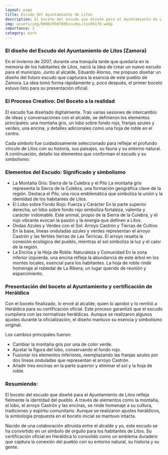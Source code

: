 ```yaml
---
layout: page
title: Escudo del Ayuntamiento de Litos 
description: El boceto del escudo que diseñé para el Ayuntamiento de Litos refleja fielmente la identidad del pueblo. A través de elementos como la montaña, el lobo, el arroyo Castrón y las encinas, se rinde homenaje a su cultura, tradiciones y espíritu comunitario 
img: assets/img/0000/050708EscudoLitos05178.webp
importance: 3
category: work
---
```


### El diseño del Escudo del Ayuntamiento de Litos (Zamora)

En el invierno de 2007, durante una tranquila tarde que quedaría en la memoria de los habitantes de Litos, nació la idea de crear un nuevo escudo para el municipio. Junto al alcalde, Eduardo Alonso, me propuso diseñar un diseño del futuro escudo que capturara la esencia de este pueblo de Zamora. La idea tomó forma rápidamente y, poco después, el primer boceto estuvo listo para su presentación oficial.

### El Proceso Creativo: Del Boceto a la realidad

El escudo fue diseñado digitalmente. Tras varias sesiones de intercambio de ideas y conversaciones con el alcalde, se definieron los elementos principales: una montaña gris, un lobo sobre fondo rojo, franjas azules y verdes, una encina, y detalles adicionales como una hoja de roble en el centro.

Cada símbolo fue cuidadosamente seleccionado para reflejar el profundo vínculo de Litos con su historia, sus paisajes, su fauna y su entorno natural. A continuación, detallo los elementos que conforman el escudo y su simbolismo:

### Elementos del Escudo: Significado y simbolismo

- La Montaña Gris: Sierra de la Culebra y el Pilo
  La montaña gris representa la Sierra de la Culebra, una formación geográfica clave de la región. Destaca el Pilo, una roca emblemática que simboliza la unión y la identidad de los habitantes de Litos.
- El Lobo sobre Fondo Rojo: Fuerza y Carácter
En la parte superior derecha, un lobo sobre fondo rojo simboliza fortaleza, valentía y carácter indomable. Este animal, propio de la Sierra de la Culebra, y el rojo vibrante evocan la pasión y la energía que definen a Litos.
- Ondas Azules y Verdes con el Sol: Arroyo Castrón y Tierras de Cultivo
En la base, líneas onduladas azules y verdes representan el arroyo Castrón y las fértiles tierras de Las Terricas. El arroyo resalta la conexión ecológica del pueblo, mientras el sol simboliza la luz y el calor de la región.
- La Encina y la Hoja de Roble: Naturaleza y Comunidad
En la zona inferior izquierda, una encina refleja la abundancia de este árbol en los montes locales, esencial para los habitantes. La hoja de roble rinde homenaje al robledal de La Ribera, un lugar querido de reunión y esparcimiento.

### Presentación del boceto al Ayuntamiento y certificación de Heráldica

Con el boceto finalizado, lo envié al alcalde, quien lo aprobó y lo remitió a Heráldica para su certificación oficial. Este proceso garantizó que el escudo cumpliera con las normativas heráldicas. Aunque se realizaron algunos ajustes durante la oficialización, el diseño mantuvo su esencia y simbolismo original.

Los cambios principales fueron:

- Cambiar la montaña gris por una de color verde.
- Ajustar la figura del lobo, conservando el fondo rojo.
- Fusionar los elementos inferiores, reemplazando las franjas azules por dos líneas onduladas que representan el arroyo Castrón.
- Añadir tres encinas en la parte superior y eliminar el sol y la hoja de roble.

### Resumiendo: 
El boceto del escudo que diseñé para el Ayuntamiento de Litos refleja fielmente la identidad del pueblo. A través de elementos como la montaña, el lobo, el arroyo Castrón y las encinas, se rinde homenaje a su cultura, tradiciones y espíritu comunitario. Aunque se realizaron ajustes heráldicos, la simbología propuesta en el boceto inicial se mantuvo intacta.

Nacido de una colaboración altruista entre el alcalde y yo, este escudo se ha convertido en un símbolo de orgullo para los habitantes de Litos. Su certificación oficial en Heráldica lo consolidó como un emblema duradero que captura la conexión del pueblo con su entorno natural, su historia y su gente.
